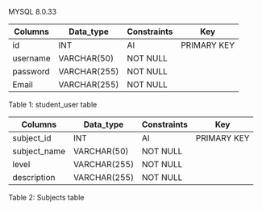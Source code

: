 MYSQL 8.0.33

| Columns  | Data_type    | Constraints | Key         |
| -------- | ------------ | ----------- | ----------- |
| id       | INT          | AI          | PRIMARY KEY |
| username | VARCHAR(50)  | NOT NULL    |             |
| password | VARCHAR(255) | NOT NULL    |             |
| Email    | VARCHAR(255) | NOT NULL    |             |

Table 1: student_user table



| Columns      | Data_type    | Constraints | Key         |
| ------------ | ------------ | ----------- | ----------- |
| subject_id   | INT          | AI          | PRIMARY KEY |
| subject_name | VARCHAR(50)  | NOT NULL    |             |
| level        | VARCHAR(255) | NOT NULL    |             |
| description  | VARCHAR(255) | NOT NULL    |             |

Table 2: Subjects table



